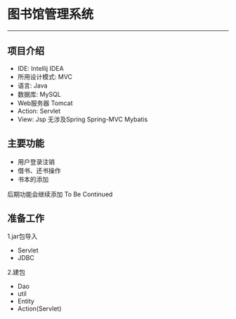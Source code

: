 # 图书馆管理系统
***
## 项目介绍

* IDE: Intellij IDEA
* 所用设计模式: MVC
* 语言: Java
* 数据库: MySQL
* Web服务器 Tomcat
* Action: Servlet
* View: Jsp
无涉及Spring Spring-MVC Mybatis

## 主要功能

* 用户登录注销
* 借书、还书操作
* 书本的添加

后期功能会继续添加 To Be Continued

## 准备工作

1.jar包导入
* Servlet
* JDBC

2.建包

* Dao
* util
* Entity
* Action(Servlet)
